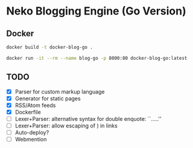 # Neko Blogging Engine (Go Version)

## Docker

```sh
docker build -t docker-blog-go .

docker run -it --rm --name blog-go -p 8000:80 docker-blog-go:latest
```

## TODO

- [x] Parser for custom markup language
- [x] Generator for static pages
- [x] RSS/Atom feeds
- [x] Dockerfile
- [ ] Lexer+Parser: alternative syntax for double enquote: ``.....''
- [ ] Lexer+Parser: allow escaping of ) in links
- [ ] Auto-deploy?
- [ ] Webmention
